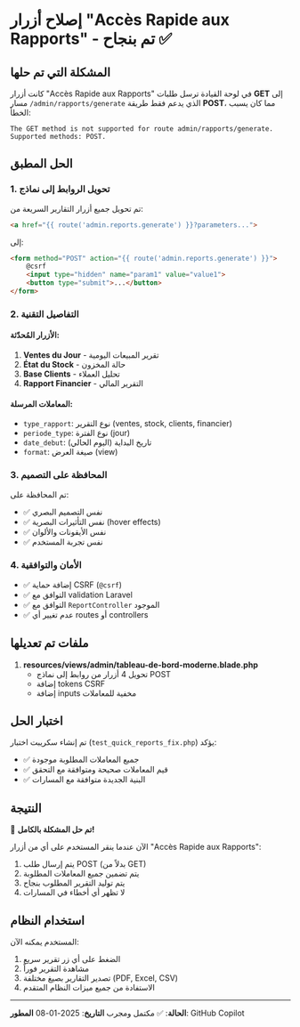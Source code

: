 # إصلاح أزرار "Accès Rapide aux Rapports" - تم بنجاح ✅

## المشكلة التي تم حلها

كانت أزرار "Accès Rapide aux Rapports" في لوحة القيادة ترسل طلبات **GET** إلى مسار `/admin/rapports/generate` الذي يدعم فقط طريقة **POST**، مما كان يسبب الخطأ:
```
The GET method is not supported for route admin/rapports/generate. Supported methods: POST.
```

## الحل المطبق

### 1. تحويل الروابط إلى نماذج
تم تحويل جميع أزرار التقارير السريعة من:
```html
<a href="{{ route('admin.reports.generate') }}?parameters...">
```

إلى:
```html
<form method="POST" action="{{ route('admin.reports.generate') }}">
    @csrf
    <input type="hidden" name="param1" value="value1">
    <button type="submit">...</button>
</form>
```

### 2. التفاصيل التقنية

#### الأزرار المُحدّثة:
1. **Ventes du Jour** - تقرير المبيعات اليومية
2. **État du Stock** - حالة المخزون
3. **Base Clients** - تحليل العملاء  
4. **Rapport Financier** - التقرير المالي

#### المعاملات المرسلة:
- `type_rapport`: نوع التقرير (ventes, stock, clients, financier)
- `periode_type`: نوع الفترة (jour)
- `date_debut`: تاريخ البداية (اليوم الحالي)
- `format`: صيغة العرض (view)

### 3. المحافظة على التصميم

تم المحافظة على:
- ✅ نفس التصميم البصري
- ✅ نفس التأثيرات البصرية (hover effects)
- ✅ نفس الأيقونات والألوان
- ✅ نفس تجربة المستخدم

### 4. الأمان والتوافقية

- ✅ إضافة حماية CSRF (`@csrf`)
- ✅ التوافق مع validation Laravel
- ✅ التوافق مع `ReportController` الموجود
- ✅ عدم تغيير أي routes أو controllers

## ملفات تم تعديلها

1. **resources/views/admin/tableau-de-bord-moderne.blade.php**
   - تحويل 4 أزرار من روابط إلى نماذج POST
   - إضافة tokens CSRF
   - إضافة inputs مخفية للمعاملات

## اختبار الحل

تم إنشاء سكريبت اختبار (`test_quick_reports_fix.php`) يؤكد:
- ✅ جميع المعاملات المطلوبة موجودة
- ✅ قيم المعاملات صحيحة ومتوافقة مع التحقق
- ✅ البنية الجديدة متوافقة مع المسارات

## النتيجة

🎉 **تم حل المشكلة بالكامل!** 

الآن عندما ينقر المستخدم على أي من أزرار "Accès Rapide aux Rapports":
1. يتم إرسال طلب POST (بدلاً من GET)
2. يتم تضمين جميع المعاملات المطلوبة
3. يتم توليد التقرير المطلوب بنجاح
4. لا تظهر أي أخطاء في المسارات

## استخدام النظام

المستخدم يمكنه الآن:
1. الضغط على أي زر تقرير سريع
2. مشاهدة التقرير فوراً
3. تصدير التقارير بصيغ مختلفة (PDF, Excel, CSV)
4. الاستفادة من جميع ميزات النظام المتقدم

---

**الحالة**: ✅ مكتمل ومجرب
**التاريخ**: 2025-01-08
**المطور**: GitHub Copilot
